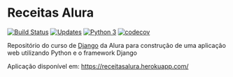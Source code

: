# Receitas Alura

[![Build Status](https://travis-ci.org/marvinsilva/alurareceitas.svg?branch=master)](https://travis-ci.org/marvinsilva/alurareceitas)
[![Updates](https://pyup.io/repos/github/marvinsilva/alurareceitas/shield.svg)](https://pyup.io/repos/github/marvinsilva/alurareceitas/)
[![Python 3](https://pyup.io/repos/github/marvinsilva/alurareceitas/python-3-shield.svg)](https://pyup.io/repos/github/marvinsilva/alurareceitas/)
[![codecov](https://codecov.io/gh/marvinsilva/alurareceitas/branch/master/graph/badge.svg)](https://codecov.io/gh/marvinsilva/alurareceitas)

Repositório do curso de [Django](https://www.alura.com.br/cursos-online-programacao/python) da Alura 
para construção de uma aplicação web utilizando Python e o framework Django

Aplicação disponível em: https://receitasalura.herokuapp.com/